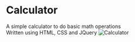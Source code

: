 # Calculator

A simple calculator to do basic math operations\
Written using HTML, CSS and JQuery
![Calculator]("calculator.png")